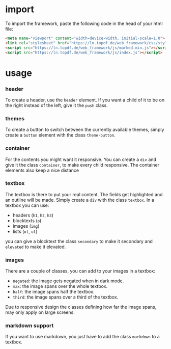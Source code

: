 # import

To import the framework, paste the following code in the head of your html file:
```html
<meta name="viewport" content="width=device-width, initial-scale=1.0">
<link rel="stylesheet" href="https://ln.topdf.de/web_framework/css/styles.css">
<script src="https://ln.topdf.de/web_framework/js/marked.min.js"></script>
<script src="https://ln.topdf.de/web_framework/js/index.js"></script>
```

# usage

### header

To create a header, use the `header` element. If you want a child of it to be on the right instead of the left,
give it the `push` class.

### themes

To create a button to switch between the currently available themes, simply create a `button` element with the class `theme-button`.

### container

For the contents you might want it responsive. You can create a `div` and give it the class `container`, to make every
child responsive. The container elements also keep a nice distance

### textbox

The textbox is there to put your real content. The fields get highlighted and an outline will be made.
Simply create a `div` with the class `textbox`. In a textbox you can use:
- headers (`h1`, `h2`, `h3`)
- blocktexts (`p`)
- images (`img`)
- lists (`ol`, `ul`)

you can give a blocktext the class ``secondary`` to make it secondary and `elevated` to make it elevated.

### images

There are a couple of classes, you can add to your images in a textbox:
- `negated`: the image gets negated when in dark mode.
- `max`: the image spans over the whole textbox.
- `half`: the image spans half the textbox.
- `third`: the image spans over a third of the textbox.

Due to responsive design the classes defining how far the image spans,
may only apply on large screens.

### markdown support

If you want to use markdown, you just have to add the class `markdown` to a textbox.
